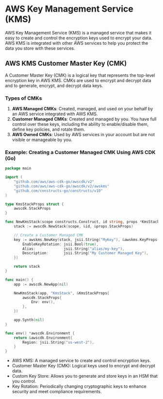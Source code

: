 # AWS Key Management Service (KMS)

AWS Key Management Service (KMS) is a managed service that makes it easy to create and control the encryption keys used to encrypt your data. AWS KMS is integrated with other AWS services to help you protect the data you store with these services.

## AWS KMS Customer Master Key (CMK)

A Customer Master Key (CMK) is a logical key that represents the top-level encryption key in AWS KMS. CMKs are used to encrypt and decrypt data and to generate, encrypt, and decrypt data keys.

### Types of CMKs

1. **AWS Managed CMKs**: Created, managed, and used on your behalf by an AWS service integrated with AWS KMS.
2. **Customer Managed CMKs**: Created and managed by you. You have full control over these keys, including the ability to enable/disable them, define key policies, and rotate them.
3. **AWS Owned CMKs**: Used by AWS services in your account but are not visible or manageable by you.

### Example: Creating a Customer Managed CMK Using AWS CDK (Go)

```go
package main

import (
    "github.com/aws/aws-cdk-go/awscdk/v2"
    "github.com/aws/aws-cdk-go/awscdk/v2/awskms"
    "github.com/constructs-go/constructs/v10"
)

type KmsStackProps struct {
    awscdk.StackProps
}

func NewKmsStack(scope constructs.Construct, id string, props *KmsStackProps) awscdk.Stack {
    stack := awscdk.NewStack(scope, &id, &props.StackProps)

    // Create a Customer Managed CMK
    key := awskms.NewKey(stack, jsii.String("MyKey"), &awskms.KeyProps{
        EnableKeyRotation: jsii.Bool(true),
        Alias:             jsii.String("alias/my-key"),
        Description:       jsii.String("My Customer Managed Key"),
    })

    return stack
}

func main() {
    app := awscdk.NewApp(nil)

    NewKmsStack(app, "KmsStack", &KmsStackProps{
        awscdk.StackProps{
            Env: env(),
        },
    })

    app.Synth(nil)
}

func env() *awscdk.Environment {
    return &awscdk.Environment{
        Region: jsii.String("us-west-2"),
    }
}

```

- AWS KMS: A managed service to create and control encryption keys.
- Customer Master Key (CMK): Logical keys used to encrypt and decrypt data.
- Custom Key Store: Allows you to generate and store keys in an HSM that you control.
- Key Rotation: Periodically changing cryptographic keys to enhance security and meet compliance requirements.
